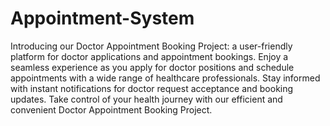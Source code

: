 # Appointment-System
Introducing our Doctor Appointment Booking Project: a user-friendly platform for doctor applications and appointment bookings. Enjoy a seamless experience as you apply for doctor positions and schedule appointments with a wide range of healthcare professionals. Stay informed with instant notifications for doctor request acceptance and booking updates. Take control of your health journey with our efficient and convenient Doctor Appointment Booking Project.